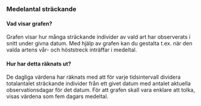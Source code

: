 ### Medelantal sträckande

#### Vad visar grafen?

Grafen visar hur många sträckande individer av vald art har observerats i snitt under givna datum.  Med hjälp av grafen kan du gestalta t.ex. när den valda artens vår- och höststreck inträffar i medeltal.

#### Hur har detta räknats ut?

De dagliga värdena har räknats med att för varje tidsintervall dividera totalantalet sträckande individer från ett givet datum med antalet aktuella observationsdagar för det datum. För att grafen skall vara enklare att tolka, visas värdena som fem dagars medeltal.
